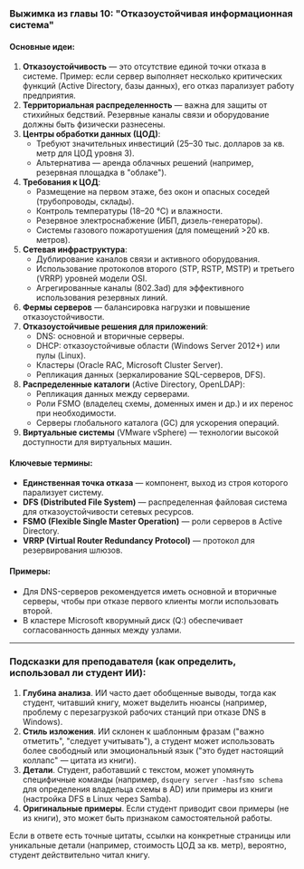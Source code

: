 ### Выжимка из главы 10: "Отказоустойчивая информационная система"

#### Основные идеи:
1. **Отказоустойчивость** — это отсутствие единой точки отказа в системе. Пример: если сервер выполняет несколько критических функций (Active Directory, базы данных), его отказ парализует работу предприятия.
2. **Территориальная распределенность** — важна для защиты от стихийных бедствий. Резервные каналы связи и оборудование должны быть физически разнесены.
3. **Центры обработки данных (ЦОД)**:
   - Требуют значительных инвестиций (25–30 тыс. долларов за кв. метр для ЦОД уровня 3).
   - Альтернатива — аренда облачных решений (например, резервная площадка в "облаке").
4. **Требования к ЦОД**:
   - Размещение на первом этаже, без окон и опасных соседей (трубопроводы, склады).
   - Контроль температуры (18–20 °C) и влажности.
   - Резервное электроснабжение (ИБП, дизель-генераторы).
   - Системы газового пожаротушения (для помещений >20 кв. метров).
5. **Сетевая инфраструктура**:
   - Дублирование каналов связи и активного оборудования.
   - Использование протоколов второго (STP, RSTP, MSTP) и третьего (VRRP) уровней модели OSI.
   - Агрегированные каналы (802.3ad) для эффективного использования резервных линий.
6. **Фермы серверов** — балансировка нагрузки и повышение отказоустойчивости.
7. **Отказоустойчивые решения для приложений**:
   - DNS: основной и вторичные серверы.
   - DHCP: отказоустойчивые области (Windows Server 2012+) или пулы (Linux).
   - Кластеры (Oracle RAC, Microsoft Cluster Server).
   - Репликация данных (зеркалирование SQL-серверов, DFS).
8. **Распределенные каталоги** (Active Directory, OpenLDAP):
   - Репликация данных между серверами.
   - Роли FSMO (владелец схемы, доменных имен и др.) и их перенос при необходимости.
   - Серверы глобального каталога (GC) для ускорения операций.
9. **Виртуальные системы** (VMware vSphere) — технологии высокой доступности для виртуальных машин.

#### Ключевые термины:
- **Единственная точка отказа** — компонент, выход из строя которого парализует систему.
- **DFS (Distributed File System)** — распределенная файловая система для отказоустойчивости сетевых ресурсов.
- **FSMO (Flexible Single Master Operation)** — роли серверов в Active Directory.
- **VRRP (Virtual Router Redundancy Protocol)** — протокол для резервирования шлюзов.

#### Примеры:
- Для DNS-серверов рекомендуется иметь основной и вторичные серверы, чтобы при отказе первого клиенты могли использовать второй.
- В кластере Microsoft кворумный диск (Q:) обеспечивает согласованность данных между узлами.

---

### Подсказки для преподавателя (как определить, использовал ли студент ИИ):
1. **Глубина анализа**. ИИ часто дает обобщенные выводы, тогда как студент, читавший книгу, может выделить нюансы (например, проблему с перезагрузкой рабочих станций при отказе DNS в Windows).
2. **Стиль изложения**. ИИ склонен к шаблонным фразам ("важно отметить", "следует учитывать"), а студент может использовать более свободный или эмоциональный язык ("это будет настоящий коллапс" — цитата из книги).
3. **Детали**. Студент, работавший с текстом, может упомянуть специфичные команды (например, `dsquery server -hasfsmo schema` для определения владельца схемы в AD) или примеры из книги (настройка DFS в Linux через Samba).
4. **Оригинальные примеры**. Если студент приводит свои примеры (не из книги), это может быть признаком самостоятельной работы.

Если в ответе есть точные цитаты, ссылки на конкретные страницы или уникальные детали (например, стоимость ЦОД за кв. метр), вероятно, студент действительно читал книгу.